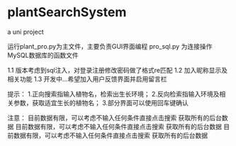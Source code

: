 # plantSearchSystem
a uni project 

运行plant_pro.py为主文件，主要负责GUI界面编程
pro_sql.py 为连接操作MySQL数据库的函数文件

1.1
版本考虑到sql注入，对登录注册修改密码做了格式re匹配
1.2
加入昵称显示及相关功能
1.3
开发中...希望加入用户反馈界面并启用留言栏

提示：
1.正向搜索指输入植物名，检索出生长环境；
2.反向检索指输入环境及相关参数，获取适宜生长的植物名；
3.部分界面可以使用回车键确认

注意：
目前数据有限，可以考虑不输入任何条件直接点击搜索 获取所有的后台数据
目前数据有限，可以考虑不输入任何条件直接点击搜索 获取所有的后台数据
目前数据有限，可以考虑不输入任何条件直接点击搜索 获取所有的后台数据
